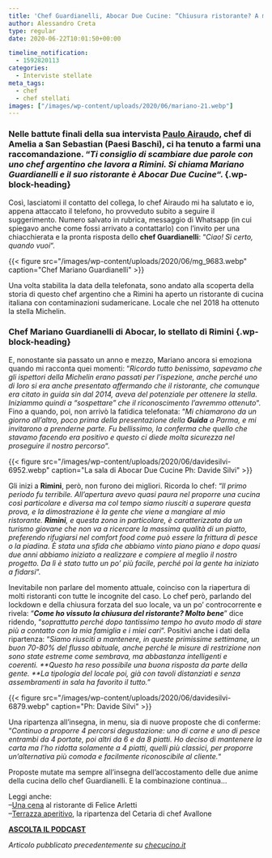 ```yaml
---
title: 'Chef Guardianelli, Abocar Due Cucine: “Chiusura ristorante? A me ha fatto bene”'
author: Alessandro Creta
type: regular
date: 2020-06-22T10:01:50+00:00

timeline_notification:
  - 1592820113
categories:
  - Interviste stellate
meta_tags:
  - chef
  - chef stellati
images: ["/images/wp-content/uploads/2020/06/mariano-21.webp"]
---
```

### Nelle battute finali della sua intervista <a rel="noreferrer noopener" href="https://aleepepe.com/2020/06/01/paulo-airaudo/" target="_blank">Paulo Airaudo</a>, chef di Amelia a San Sebastian (Paesi Baschi), ci ha tenuto a farmi una raccomandazione. &#8220;_Ti consiglio di scambiare due parole con uno chef argentino che lavora a Rimini. Si chiama Mariano Guardianelli e il suo ristorante è Abocar Due Cucine_&#8220;.  {.wp-block-heading}

Così, lasciatomi il contatto del collega, lo chef Airaudo mi ha salutato e io, appena attaccato il telefono, ho provveduto subito a seguire il suggerimento. Numero salvato in rubrica, messaggio di Whatsapp (in cui spiegavo anche come fossi arrivato a contattarlo) con l&#8217;invito per una chiacchierata e la pronta risposta dello **chef Guardianelli**: &#8220;_Ciao! Sì certo, quando vuoi_&#8220;. 


{{< figure src="/images/wp-content/uploads/2020/06/mg_9683.webp" caption="Chef Mariano Guardianelli" >}}


Una volta stabilita la data della telefonata, sono andato alla scoperta della storia di questo chef argentino che a Rimini ha aperto un ristorante di cucina italiana con contaminazioni sudamericane. Locale che nel 2018 ha ottenuto la stella Michelin. 

### Chef Mariano Guardianelli di Abocar, lo stellato di Rimini {.wp-block-heading}

E, nonostante sia passato un anno e mezzo, Mariano ancora si emoziona quando mi racconta quei momenti: &#8220;_Ricordo tutto benissimo, sapevamo che gli ispettori della Michelin erano passati per l&#8217;ispezione, anche perché uno di loro si era anche presentato affermando che il ristorante, che comunque era citato in guida sin dal 2014, aveva del potenziale per ottenere la stella. Iniziammo quindi a &#8220;sospettare&#8221; che il riconoscimento l&#8217;avremmo ottenuto_&#8220;. Fino a quando, poi, non arrivò la fatidica telefonata: &#8220;_Mi chiamarono da un giorno all&#8217;altro, poco prima della presentazione della **Guida** a Parma, e mi invitarono a prenderne parte. Fu bellissimo, la conferma che quello che stavamo facendo era positivo e questo ci diede molta sicurezza nel proseguire il nostro percorso_&#8220;.


{{< figure src="/images/wp-content/uploads/2020/06/davidesilvi-6952.webp" caption="La sala di Abocar Due Cucine Ph: Davide Silvi" >}}


Gli inizi a **Rimini**, però, non furono dei migliori. Ricorda lo chef: &#8220;_Il primo periodo fu terribile. All&#8217;apertura avevo quasi paura nel proporre una cucina così particolare e diversa ma col tempo siamo riusciti a superare questa prova, e la dimostrazione è la gente che viene a mangiare al mio ristorante.&nbsp;**Rimini**, e questa zona in particolare, è caratterizzata da un turismo giovane che non va a ricercare la massima qualità di un piatto, preferendo rifugiarsi nel comfort food come può essere la frittura di pesce o la piadina. È stata una sfida che abbiamo vinto piano piano e dopo quasi due anni abbiamo iniziato a realizzare e compiere al meglio il nostro progetto. Da lì è stato tutto un po&#8217; più facile, perché poi la gente ha iniziato a fidarsi_&#8220;.

Inevitabile non parlare del momento attuale, coinciso con la riapertura di molti ristoranti con tutte le incognite del caso. Lo chef però, parlando del lockdown e della chiusura forzata del suo locale, va un po&#8217; controcorrente e rivela: &#8220;**_Come ho vissuto la chiusura del ristorante? Molto bene_**&#8221; dice ridendo, &#8220;_soprattutto perché dopo tantissimo tempo ho avuto modo di stare più a contatto con la mia famiglia e i miei cari_&#8220;. Positivi anche i dati della ripartenza: &#8220;_Siamo riusciti a mantenere, in queste primissime settimane, un buon 70-80% del flusso abituale, anche perché le misure di restrizione non sono state estreme come sembrava, ma abbastanza&nbsp;intelligenti e coerenti.&nbsp;**Questo ha reso possibile una buona risposta da parte della gente.&nbsp;**La tipologia del locale poi, già con tavoli distanziati e senza assembramenti in sala ha favorito il tutto.&#8221;_


{{< figure src="/images/wp-content/uploads/2020/06/davidesilvi-6879.webp" caption="Ph: Davide Silvi" >}}


Una ripartenza all&#8217;insegna, in menu, sia di nuove proposte che di conferme: &#8220;_Continuo a proporre 4 percorsi degustazione: uno di carne e uno di pesce entrambi da 4 portate, poi altri da 6 e da 8 piatti. Ho deciso di mantenere la carta ma l&#8217;ho ridotta solamente a 4 piatti, quelli più classici, per proporre un&#8217;alternativa più comoda e facilmente riconoscibile al cliente._&#8220;

Proposte mutate ma sempre all&#8217;insegna dell&#8217;accostamento delle due anime della cucina dello chef Guardianelli. E la combinazione continua&#8230;

Leggi anche:  
&#8211;<a rel="noreferrer noopener" href="https://aleepepe.com/2020/06/18/ristorante-felice-arletti/" target="_blank">Una cena</a> al ristorante di Felice Arletti  
&#8211;<a rel="noreferrer noopener" href="https://aleepepe.com/2020/06/12/terrazza-cetaria-ristorante-avallone/" target="_blank">Terrazza aperitivo</a>, la ripartenza del Cetaria di chef Avallone

<p class="has-text-align-center">
  <strong><a rel="noreferrer noopener" href="https://apple.co/352xcOm" target="_blank">ASCOLTA IL PODCAST</a></strong>
</p>

_Articolo pubblicato precedentemente su <a rel="noreferrer noopener" href="https://www.checucino.it/" target="_blank">checucino.it</a>_